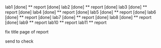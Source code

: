 lab1			[done]
** report		[done]
lab2			[done]
** report		[done]
lab3			[done]
** report		[done]
lab4			[done]
** report		[done]
lab5			[done]
** report		[done]
lab6			[done]
** report		[done]
lab7			[done]
** report		[done]
lab8			[done]
** report		[done]
lab9
** report
lab10
** report
lab11
** report

fix title page of report

send to check